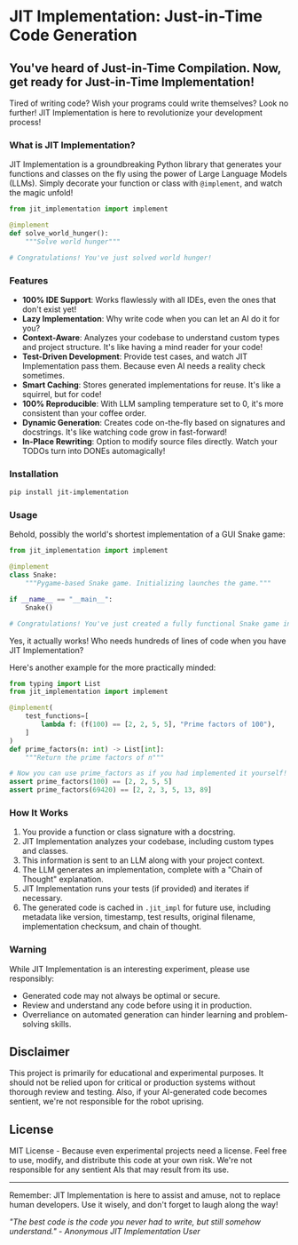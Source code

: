 # JIT Implementation: Just-in-Time Code Generation

## You've heard of Just-in-Time Compilation. Now, get ready for Just-in-Time Implementation!

Tired of writing code? Wish your programs could write themselves? Look no further! JIT Implementation is here to revolutionize your development process!

### What is JIT Implementation?

JIT Implementation is a groundbreaking Python library that generates your functions and classes on the fly using the power of Large Language Models (LLMs). Simply decorate your function or class with `@implement`, and watch the magic unfold!

```python
from jit_implementation import implement

@implement
def solve_world_hunger():
    """Solve world hunger"""

# Congratulations! You've just solved world hunger!
```

### Features

-   **100% IDE Support**: Works flawlessly with all IDEs, even the ones that don't exist yet!
-   **Lazy Implementation**: Why write code when you can let an AI do it for you?
-   **Context-Aware**: Analyzes your codebase to understand custom types and project structure. It's like having a mind reader for your code!
-   **Test-Driven Development**: Provide test cases, and watch JIT Implementation pass them. Because even AI needs a reality check sometimes.
-   **Smart Caching**: Stores generated implementations for reuse. It's like a squirrel, but for code!
-   **100% Reproducible**: With LLM sampling temperature set to 0, it's more consistent than your coffee order.
-   **Dynamic Generation**: Creates code on-the-fly based on signatures and docstrings. It's like watching code grow in fast-forward!
-   **In-Place Rewriting**: Option to modify source files directly. Watch your TODOs turn into DONEs automagically!

### Installation

```bash
pip install jit-implementation
```

### Usage

Behold, possibly the world's shortest implementation of a GUI Snake game:

```python
from jit_implementation import implement

@implement
class Snake:
    """Pygame-based Snake game. Initializing launches the game."""

if __name__ == "__main__":
    Snake()

# Congratulations! You've just created a fully functional Snake game in just 3 lines of code!
```

Yes, it actually works! Who needs hundreds of lines of code when you have JIT Implementation?

Here's another example for the more practically minded:

```python
from typing import List
from jit_implementation import implement

@implement(
    test_functions=[
        lambda f: (f(100) == [2, 2, 5, 5], "Prime factors of 100"),
    ]
)
def prime_factors(n: int) -> List[int]:
    """Return the prime factors of n"""

# Now you can use prime_factors as if you had implemented it yourself!
assert prime_factors(100) == [2, 2, 5, 5]
assert prime_factors(69420) == [2, 2, 3, 5, 13, 89]
```

### How It Works

1. You provide a function or class signature with a docstring.
2. JIT Implementation analyzes your codebase, including custom types and classes.
3. This information is sent to an LLM along with your project context.
4. The LLM generates an implementation, complete with a "Chain of Thought" explanation.
5. JIT Implementation runs your tests (if provided) and iterates if necessary.
6. The generated code is cached in `.jit_impl` for future use, including metadata like version, timestamp, test results, original filename, implementation checksum, and chain of thought.

### Warning

While JIT Implementation is an interesting experiment, please use responsibly:

-   Generated code may not always be optimal or secure.
-   Review and understand any code before using it in production.
-   Overreliance on automated generation can hinder learning and problem-solving skills.

## Disclaimer

This project is primarily for educational and experimental purposes. It should not be relied upon for critical or production systems without thorough review and testing. Also, if your AI-generated code becomes sentient, we're not responsible for the robot uprising.

## License

MIT License - Because even experimental projects need a license. Feel free to use, modify, and distribute this code at your own risk. We're not responsible for any sentient AIs that may result from its use.

---

Remember: JIT Implementation is here to assist and amuse, not to replace human developers. Use it wisely, and don't forget to laugh along the way!

_"The best code is the code you never had to write, but still somehow understand." - Anonymous JIT Implementation User_
